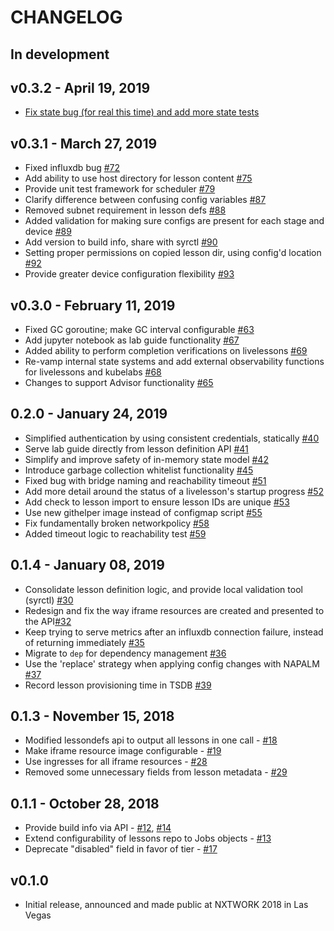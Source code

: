 # CHANGELOG

## In development


## v0.3.2 - April 19, 2019

- [Fix state bug (for real this time) and add more state tests](https://github.com/nre-learning/syringe/pull/100)

## v0.3.1 - March 27, 2019

- Fixed influxdb bug [#72](https://github.com/nre-learning/syringe/pull/72)
- Add ability to use host directory for lesson content [#75](https://github.com/nre-learning/syringe/pull/75)
- Provide unit test framework for scheduler [#79](https://github.com/nre-learning/syringe/pull/79)
- Clarify difference between confusing config variables [#87](https://github.com/nre-learning/syringe/pull/87)
- Removed subnet requirement in lesson defs [#88](https://github.com/nre-learning/syringe/pull/88)
- Added validation for making sure configs are present for each stage and device [#89](https://github.com/nre-learning/syringe/pull/89)
- Add version to build info, share with syrctl [#90](https://github.com/nre-learning/syringe/pull/90)
- Setting proper permissions on copied lesson dir, using config'd location [#92](https://github.com/nre-learning/syringe/pull/92)
- Provide greater device configuration flexibility [#93](https://github.com/nre-learning/syringe/pull/93)

## v0.3.0 - February 11, 2019

- Fixed GC goroutine; make GC interval configurable [#63](https://github.com/nre-learning/syringe/pull/63)
- Add jupyter notebook as lab guide functionality [#67](https://github.com/nre-learning/syringe/pull/67)
- Added ability to perform completion verifications on livelessons [#69](https://github.com/nre-learning/syringe/pull/69)
- Re-vamp internal state systems and add external observability functions for livelessons and kubelabs [#68](https://github.com/nre-learning/syringe/pull/68)
- Changes to support Advisor functionality [#65](https://github.com/nre-learning/syringe/pull/65)

## 0.2.0 - January 24, 2019

- Simplified authentication by using consistent credentials, statically [#40](https://github.com/nre-learning/syringe/pull/40)
- Serve lab guide directly from lesson definition API [#41](https://github.com/nre-learning/syringe/pull/41)
- Simplify and improve safety of in-memory state model [#42](https://github.com/nre-learning/syringe/pull/42)
- Introduce garbage collection whitelist functionality [#45](https://github.com/nre-learning/syringe/pull/45)
- Fixed bug with bridge naming and reachability timeout [#51](https://github.com/nre-learning/syringe/pull/51)
- Add more detail around the status of a livelesson's startup progress [#52](https://github.com/nre-learning/syringe/pull/52)
- Add check to lesson import to ensure lesson IDs are unique [#53](https://github.com/nre-learning/syringe/pull/53)
- Use new githelper image instead of configmap script [#55](https://github.com/nre-learning/syringe/pull/55)
- Fix fundamentally broken networkpolicy [#58](https://github.com/nre-learning/syringe/pull/58)
- Added timeout logic to reachability test [#59](https://github.com/nre-learning/syringe/pull/59)

## 0.1.4 - January 08, 2019

- Consolidate lesson definition logic, and provide local validation tool (syrctl) [#30](https://github.com/nre-learning/syringe/pull/30)
- Redesign and fix the way iframe resources are created and presented to the API[#32](https://github.com/nre-learning/syringe/pull/32)
- Keep trying to serve metrics after an influxdb connection failure, instead of returning immediately [#35](https://github.com/nre-learning/syringe/pull/35)
- Migrate to `dep` for dependency management [#36](https://github.com/nre-learning/syringe/pull/36)
- Use the 'replace' strategy when applying config changes with NAPALM [#37](https://github.com/nre-learning/syringe/pull/37)
- Record lesson provisioning time in TSDB [#39](https://github.com/nre-learning/syringe/pull/39)

## 0.1.3 - November 15, 2018

- Modified lessondefs api to output all lessons in one call - [#18](https://github.com/nre-learning/syringe/pull/18)
- Make iframe resource image configurable - [#19](https://github.com/nre-learning/syringe/pull/19)
- Use ingresses for all iframe resources - [#28](https://github.com/nre-learning/syringe/pull/28)
- Removed some unnecessary fields from lesson metadata - [#29](https://github.com/nre-learning/syringe/pull/29)

## 0.1.1 - October 28, 2018

- Provide build info via API - [#12](https://github.com/nre-learning/syringe/pull/12), [#14](https://github.com/nre-learning/syringe/pull/14)
- Extend configurability of lessons repo to Jobs objects - [#13](https://github.com/nre-learning/syringe/pull/13)
- Deprecate "disabled" field in favor of tier - [#17](https://github.com/nre-learning/syringe/issues/17)

## v0.1.0

- Initial release, announced and made public at NXTWORK 2018 in Las Vegas
